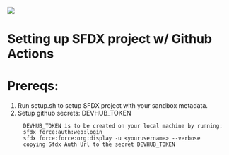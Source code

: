 ![](https://github.com/UseTheForceKyle/SalesforceGithubActionCD/workflows/CD%20CI%20SFDX%20project%20to%20Development%20Integration%20Sandbox/badge.svg)

# Setting up SFDX project w/ Github Actions

# Prereqs:

1. Run setup.sh to setup SFDX project with your sandbox metadata.
2. Setup github secrets: DEVHUB_TOKEN
```
     DEVHUB_TOKEN is to be created on your local machine by running:
     sfdx force:auth:web:login
     sfdx force:force:org:display -u <yourusername> --verbose
     copying Sfdx Auth Url to the secret DEVHUB_TOKEN
```
